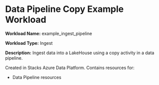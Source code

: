 # Data Pipeline Copy Example Workload

__Workload Name:__ example_ingest_pipeline

__Workload Type:__ Ingest

__Description:__ Ingest data into a LakeHouse using a copy activity in a data pipeline.

Created in Stacks Azure Data Platform. Contains resources for:

* Data Pipeline resources